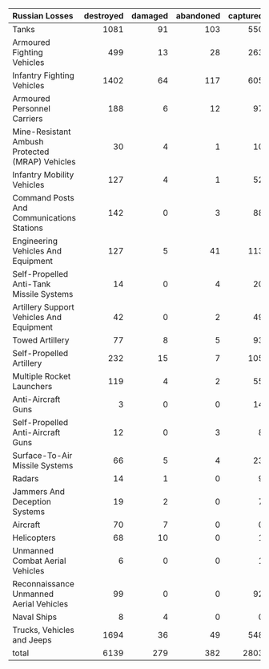 | Russian Losses                                   |   destroyed |   damaged |   abandoned |   captured |   total |
|:-------------------------------------------------|------------:|----------:|------------:|-----------:|--------:|
| Tanks                                            |        1081 |        91 |         103 |        550 |    1825 |
| Armoured Fighting Vehicles                       |         499 |        13 |          28 |        263 |     803 |
| Infantry Fighting Vehicles                       |        1402 |        64 |         117 |        605 |    2188 |
| Armoured Personnel Carriers                      |         188 |         6 |          12 |         97 |     303 |
| Mine-Resistant Ambush Protected  (MRAP) Vehicles |          30 |         4 |           1 |         10 |      45 |
| Infantry Mobility Vehicles                       |         127 |         4 |           1 |         52 |     184 |
| Command Posts And Communications Stations        |         142 |         0 |           3 |         88 |     233 |
| Engineering Vehicles And Equipment               |         127 |         5 |          41 |        113 |     286 |
| Self-Propelled Anti-Tank Missile Systems         |          14 |         0 |           4 |         20 |      38 |
| Artillery Support Vehicles And Equipment         |          42 |         0 |           2 |         49 |      93 |
| Towed Artillery                                  |          77 |         8 |           5 |         93 |     183 |
| Self-Propelled Artillery                         |         232 |        15 |           7 |        105 |     359 |
| Multiple Rocket Launchers                        |         119 |         4 |           2 |         55 |     180 |
| Anti-Aircraft Guns                               |           3 |         0 |           0 |         14 |      17 |
| Self-Propelled Anti-Aircraft Guns                |          12 |         0 |           3 |          8 |      23 |
| Surface-To-Air Missile Systems                   |          66 |         5 |           4 |         23 |      98 |
| Radars                                           |          14 |         1 |           0 |          9 |      24 |
| Jammers And Deception Systems                    |          19 |         2 |           0 |          7 |      28 |
| Aircraft                                         |          70 |         7 |           0 |          0 |      77 |
| Helicopters                                      |          68 |        10 |           0 |          1 |      79 |
| Unmanned Combat Aerial Vehicles                  |           6 |         0 |           0 |          1 |       7 |
| Reconnaissance Unmanned Aerial Vehicles          |          99 |         0 |           0 |         92 |     191 |
| Naval Ships                                      |           8 |         4 |           0 |          0 |      12 |
| Trucks, Vehicles and Jeeps                       |        1694 |        36 |          49 |        548 |    2327 |
| total                                            |        6139 |       279 |         382 |       2803 |    9603 |